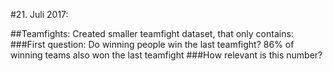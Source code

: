 #21. Juli 2017:

##Teamfights:
Created smaller teamfight dataset, that only contains: 
###First question: Do winning people win the last teamfight?
86% of winning teams also won the last teamfight
###How relevant is this number?
